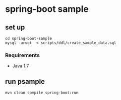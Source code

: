 spring-boot sample
====

## set up
```
cd spring-boot-sample
mysql -uroot  < scripts/ddl/create_sample_data.sql 
```
### Requirements
* Java 1.7

## run psample
```
mvn clean compile spring-boot:run
```

 

